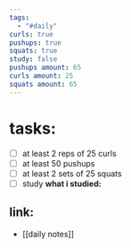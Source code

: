 ```yaml
---
tags:
  - "#daily"
curls: true
pushups: true
squats: true
study: false
pushups amount: 65
curls amount: 25
squats amount: 65
---
```

# tasks:
- [ ] at least 2 reps of 25 curls 
- [ ] at least 50 pushups
- [ ] at least 2 sets of 25 squats
- [ ] study
      **what i studied:**  
      
## link: 
- [[daily notes]] 